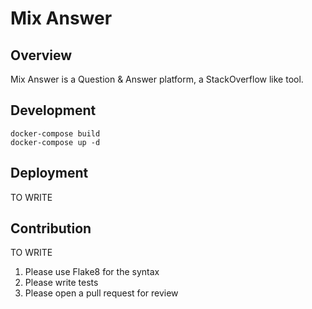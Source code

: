 # Mix Answer

## Overview

Mix Answer is a Question & Answer platform, a StackOverflow like tool.

## Development

```
docker-compose build
docker-compose up -d
```

## Deployment

TO WRITE


## Contribution

TO WRITE

1. Please use Flake8 for the syntax
2. Please write tests
3. Please open a pull request for review